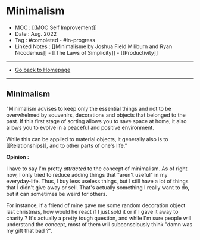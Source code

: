 # Minimalism
- MOC : [[MOC Self Improvement]]
- Date : Aug. 2022
- Tag : #completed - #in-progress
- Linked Notes : [[Minimalisme by Joshua Field Miliburn and Ryan Nicodemus]] - [[The Laws of Simplicity]] - [[Productivity]]
-------------------
- [Go back to Homepage](https://misudashi.ga/)
-----

## Minimalism
"Minimalism advises to keep only the essential things and not to be overwhelmed by souvenirs, decorations and objects that belonged to the past.  If this first stage of sorting allows you to save space at home, it also allows you to evolve in a peaceful and positive environment.

While this can be applied to material objects, it generally also is to [[Relationships]], and to other parts of one's life."

**Opinion :**

I have to say I'm pretty *attracted* to the concept of minimalism. As of right now, I only tried to reduce adding things that "aren't useful" in my everyday-life. Thus, I buy less useless things, but I still have a lot of things that I didn't give away or sell. That's actually something I really want to do, but it can sometimes be weird for others. 

For instance, if a friend of mine gave me some random decoration object last christmas, how would he react if I just sold it or if I gave it away to charity ? It's actually a pretty tough question, and while I'm sure people will understand the concept, most of them will subconsciously think "damn was my gift that bad ?".